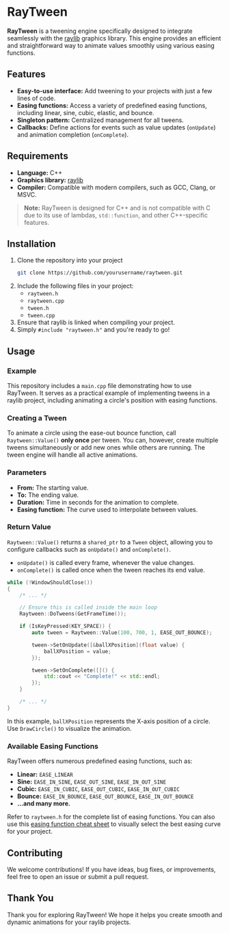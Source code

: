 # RayTween

**RayTween** is a tweening engine specifically designed to integrate seamlessly with the [raylib](https://www.raylib.com/) graphics library. This engine provides an efficient and straightforward way to animate values smoothly using various easing functions.

## Features

-   **Easy-to-use interface:** Add tweening to your projects with just a few lines of code.
-   **Easing functions:** Access a variety of predefined easing functions, including linear, sine, cubic, elastic, and bounce.
-   **Singleton pattern:** Centralized management for all tweens.
-   **Callbacks:** Define actions for events such as value updates (`onUpdate`) and animation completion (`onComplete`).

## Requirements

-   **Language:** C++
-   **Graphics library:** [raylib](https://www.raylib.com/)
-   **Compiler:** Compatible with modern compilers, such as GCC, Clang, or MSVC.

> **Note:** RayTween is designed for C++ and is not compatible with C due to its use of lambdas, `std::function`, and other C++-specific features.

## Installation

1.  Clone the repository into your project
    ```bash
    git clone https://github.com/yourusername/raytween.git  
    
    ```
2.  Include the following files in your project:
    -   `raytween.h`
    -   `raytween.cpp`
    -   `tween.h`
    -   `tween.cpp`
3.  Ensure that raylib is linked when compiling your project.
4. Simply `#include "raytween.h"` and you're ready to go!

## Usage

### Example

This repository includes a `main.cpp` file demonstrating how to use RayTween. It serves as a practical example of implementing tweens in a raylib project, including animating a circle's position with easing functions.

### Creating a Tween

To animate a circle using the ease-out bounce function, call `Raytween::Value()` **only once** per tween. You can, however, create multiple tweens simultaneously or add new ones while others are running. The tween engine will handle all active animations.

### Parameters

-   **From:** The starting value.
-   **To:** The ending value.
-   **Duration:** Time in seconds for the animation to complete.
-   **Easing function:** The curve used to interpolate between values.

### Return Value

`Raytween::Value()` returns a `shared_ptr` to a `Tween` object, allowing you to configure callbacks such as `onUpdate()` and `onComplete()`.

-   `onUpdate()` is called every frame, whenever the value changes.
-   `onComplete()` is called once when the tween reaches its end value.

```cpp
while (!WindowShouldClose())  
{  
    /* ... */  

    // Ensure this is called inside the main loop
    Raytween::DoTweens(GetFrameTime());  

    if (IsKeyPressed(KEY_SPACE)) {  
        auto tween = Raytween::Value(100, 700, 1, EASE_OUT_BOUNCE);  

        tween->SetOnUpdate([&ballXPosition](float value) {  
            ballXPosition = value;  
        });  

        tween->SetOnComplete([]() {  
            std::cout << "Complete!" << std::endl;  
        });  
    }  

    /* ... */  
}  

```

In this example, `ballXPosition` represents the X-axis position of a circle. Use `DrawCircle()` to visualize the animation.

### Available Easing Functions

RayTween offers numerous predefined easing functions, such as:

-   **Linear:** `EASE_LINEAR`
-   **Sine:** `EASE_IN_SINE`, `EASE_OUT_SINE`, `EASE_IN_OUT_SINE`
-   **Cubic:** `EASE_IN_CUBIC`, `EASE_OUT_CUBIC`, `EASE_IN_OUT_CUBIC`
-   **Bounce:** `EASE_IN_BOUNCE`, `EASE_OUT_BOUNCE`, `EASE_IN_OUT_BOUNCE`
-   **...and many more.**

Refer to `raytween.h` for the complete list of easing functions. You can also use this [easing function cheat sheet](https://easings.net/) to visually select the best easing curve for your project.

## Contributing

We welcome contributions! If you have ideas, bug fixes, or improvements, feel free to open an issue or submit a pull request.

## Thank You

Thank you for exploring RayTween! We hope it helps you create smooth and dynamic animations for your raylib projects.
